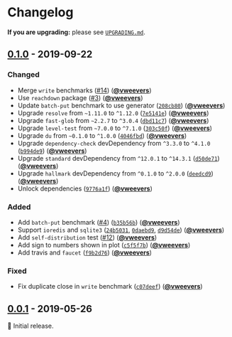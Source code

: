 # Changelog

**If you are upgrading:** please see [`UPGRADING.md`](UPGRADING.md).

## [0.1.0] - 2019-09-22

### Changed

- Merge `write` benchmarks ([#14](https://github.com/Level/bench/issues/14)) ([**@vweevers**](https://github.com/vweevers))
- Use `reachdown` package ([#3](https://github.com/Level/bench/issues/3)) ([**@vweevers**](https://github.com/vweevers))
- Update `batch-put` benchmark to use generator ([`208cb80`](https://github.com/Level/bench/commit/208cb80)) ([**@vweevers**](https://github.com/vweevers))
- Upgrade `resolve` from `~1.11.0` to `^1.12.0` ([`7e5141e`](https://github.com/Level/bench/commit/7e5141e)) ([**@vweevers**](https://github.com/vweevers))
- Upgrade `fast-glob` from `~2.2.7` to `^3.0.4` ([`dbd11c7`](https://github.com/Level/bench/commit/dbd11c7)) ([**@vweevers**](https://github.com/vweevers))
- Upgrade `level-test` from `~7.0.0` to `^7.1.0` ([`303c50f`](https://github.com/Level/bench/commit/303c50f)) ([**@vweevers**](https://github.com/vweevers))
- Upgrade `du` from `~0.1.0` to `^1.0.0` ([`4046fbd`](https://github.com/Level/bench/commit/4046fbd)) ([**@vweevers**](https://github.com/vweevers))
- Upgrade `dependency-check` devDependency from `^3.3.0` to `^4.1.0` ([`b994de9`](https://github.com/Level/bench/commit/b994de9)) ([**@vweevers**](https://github.com/vweevers))
- Upgrade `standard` devDependency from `^12.0.1` to `^14.3.1` ([`d50de71`](https://github.com/Level/bench/commit/d50de71)) ([**@vweevers**](https://github.com/vweevers))
- Upgrade `hallmark` devDependency from `^0.1.0` to `^2.0.0` ([`deedcd9`](https://github.com/Level/bench/commit/deedcd9)) ([**@vweevers**](https://github.com/vweevers))
- Unlock dependencies ([`9776a1f`](https://github.com/Level/bench/commit/9776a1f)) ([**@vweevers**](https://github.com/vweevers))

### Added

- Add `batch-put` benchmark ([#4](https://github.com/Level/bench/issues/4)) ([`b35b56b`](https://github.com/Level/bench/commit/b35b56b)) ([**@vweevers**](https://github.com/vweevers))
- Support `ioredis` and `sqlite3` ([`24b5031`](https://github.com/Level/bench/commit/24b5031), [`0daebd9`](https://github.com/Level/bench/commit/0daebd9), [`d9d54de`](https://github.com/Level/bench/commit/d9d54de)) ([**@vweevers**](https://github.com/vweevers))
- Add `self-distribution` test ([#12](https://github.com/Level/bench/issues/12)) ([**@vweevers**](https://github.com/vweevers))
- Add sign to numbers shown in plot ([`c5f5f7b`](https://github.com/Level/bench/commit/c5f5f7b)) ([**@vweevers**](https://github.com/vweevers))
- Add travis and `faucet` ([`f9b2d76`](https://github.com/Level/bench/commit/f9b2d76)) ([**@vweevers**](https://github.com/vweevers))

### Fixed

- Fix duplicate close in `write` benchmark ([`c07deef`](https://github.com/Level/bench/commit/c07deef)) ([**@vweevers**](https://github.com/vweevers))

## [0.0.1] - 2019-05-26

:seedling: Initial release.

[0.1.0]: https://github.com/Level/bench/compare/v0.0.1...v0.1.0

[0.0.1]: https://github.com/Level/bench/compare/v0.0.0...v0.0.1
